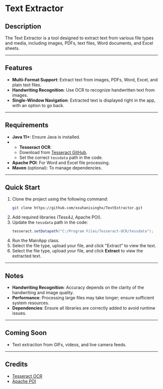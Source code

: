 # Text Extractor

## Description
The Text Extractor is a tool designed to extract text from various file types and media, including images, PDFs, text files, Word documents, and Excel sheets.

---

## Features
- **Multi-Format Support**: Extract text from images, PDFs, Word, Excel, and plain text files.
- **Handwriting Recognition**: Use OCR to recognize handwritten text from images.
- **Single-Window Navigation**: Extracted text is displayed right in the app, with an option to go back.

---

## Requirements
- **Java 11+**: Ensure Java is installed.
- - **Tesseract OCR**:
  - Download from [Tesseract GitHub](https://github.com/tesseract-ocr/tesseract).
  - Set the correct `tessdata` path in the code.
- **Apache POI**: For Word and Excel file processing.
- **Maven** (optional): To manage dependencies.

---

## Quick Start
1. Clone the project using the following command:
   ```bash
   git clone https://github.com/xsuhanisinghx/TextExtractor.git
   ```
2. Add required libraries (Tess4J, Apache POI).
3. Update the `tessdata` path in the code:
   ```java
   tesseract.setDatapath("C:/Program Files/Tesseract-OCR/tessdata");
4. Run the MainApp class.
5. Select the file type, upload your file, and click "Extract" to view the text.
6. Select the file type, upload your file, and click **Extract** to view the extracted text.

---

## Notes
- **Handwriting Recognition**: Accuracy depends on the clarity of the handwriting and image quality.
- **Performance**: Processing large files may take longer; ensure sufficient system resources.
- **Dependencies**: Ensure all libraries are correctly added to avoid runtime issues.
---

## Coming Soon
- Text extraction from GIFs, videos, and live camera feeds.

---

## Credits 
- [Tesseract OCR](https://github.com/tesseract-ocr/tesseract)
- [Apache POI](https://poi.apache.org/)
